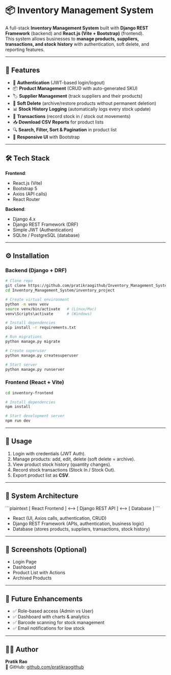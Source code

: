 # 📦 Inventory Management System  

A full-stack **Inventory Management System** built with **Django REST Framework** (backend) and **React.js (Vite + Bootstrap)** (frontend).  
This system allows businesses to **manage products, suppliers, transactions, and stock history** with authentication, soft delete, and reporting features.

---

## 🔹 Features  

- 👤 **Authentication** (JWT-based login/logout)  
- 📦 **Product Management** (CRUD with auto-generated SKU)  
- 🏷️ **Supplier Management** (track suppliers and their products)  
- 🔄 **Soft Delete** (archive/restore products without permanent deletion)  
- 📊 **Stock History Logging** (automatically logs every stock update)  
- 🔐 **Transactions** (record stock in / stock out movements)  
- 📥 **Download CSV Reports** for product lists  
- 🔍 **Search, Filter, Sort & Pagination** in product list  
- 📱 **Responsive UI** with Bootstrap  

---

## 🛠️ Tech Stack 

**Frontend**:  
- React.js (Vite)  
- Bootstrap 5  
- Axios (API calls)  
- React Router  

**Backend**:  
- Django 4.x  
- Django REST Framework (DRF)  
- Simple JWT (Authentication)  
- SQLite / PostgreSQL (database)  

---

## ⚙️ Installation  

### Backend (Django + DRF)  
```bash
# Clone repo
git clone https://github.com/pratikraogithub/Inventory_Management_System.git
cd Inventory_Management_System/inventory_project

# Create virtual environment
python -m venv venv
source venv/bin/activate   # (Linux/Mac)
venv\Scripts\activate      # (Windows)

# Install dependencies
pip install -r requirements.txt

# Run migrations
python manage.py migrate

# Create superuser
python manage.py createsuperuser

# Start server
python manage.py runserver
```

### Frontend (React + Vite)  
```bash
cd inventory-frontend

# Install dependencies
npm install

# Start development server
npm run dev
```

---

## 🔑 Usage  

1. Login with credentials (JWT Auth).  
2. Manage products: add, edit, delete (soft delete = archive).  
3. View product stock history (quantity changes).  
4. Record stock transactions (Stock In / Stock Out).  
5. Export product list as **CSV**.  

---

## 📐 System Architecture  

\`\`\`plaintext
[ React Frontend ] <--> [ Django REST API ] <--> [ Database ]
\`\`\`

- React (UI, Axios calls, authentication, CRUD)  
- Django REST Framework (APIs, authentication, business logic)  
- Database (stores products, suppliers, transactions, stock history)  

---

## 📸 Screenshots (Optional)  

- Login Page  
- Dashboard  
- Product List with Actions  
- Archived Products  

---

## 🚀 Future Enhancements  

- ✅ Role-based access (Admin vs User)  
- ✅ Dashboard with charts & analytics  
- ✅ Barcode scanning for stock management  
- ✅ Email notifications for low stock  

---

## 👨‍💻 Author  

**Pratik Rao**  
📌 GitHub: [github.com/pratikraogithub](https://github.com/pratikraogithub)  
